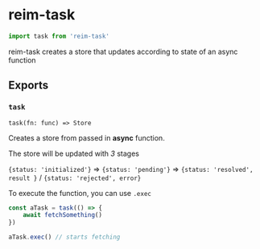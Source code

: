 # reim-task

```javascript
import task from 'reim-task'
```

reim-task creates a store that updates according to state of an async function

## Exports

### `task`

`task(fn: func) => Store`

Creates a store from passed in **async** function.

The store will be updated with _3_ stages

`{status: 'initialized'}` =&gt; `{status: 'pending'}` =&gt; `{status: 'resolved', result }` / `{status: 'rejected', error}`

To execute the function, you can use `.exec`

```javascript
const aTask = task(() => {
    await fetchSomething()
})

aTask.exec() // starts fetching
```



